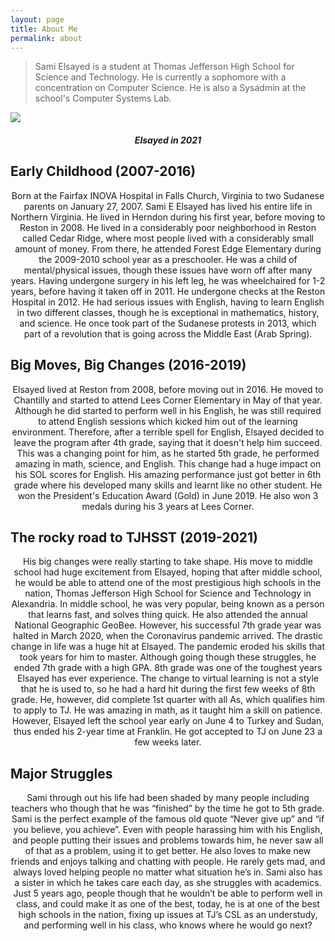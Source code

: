 ```yaml
---
layout: page
title: About Me
permalink: about
---
```


> Sami Elsayed is a student at Thomas Jefferson High School for Science and Technology. He is currently a sophomore with a concentration on Computer Science. He is also a Sysadmin at the school's Computer Systems Lab.

<img class = "mx-auto w-1/2" src = "{{ site.baseurl }}/assets/img/241408005_551143766213964_3907764800601857433_n.jpg">

<h5 align = "center">Elsayed in 2021</h5>

## Early Childhood (2007-2016)

<p align = "center">Born at the Fairfax INOVA Hospital in Falls Church, Virginia to two Sudanese parents on January 27, 2007. Sami E Elsayed has lived his entire life in Northern Virginia. He lived in Herndon during his first year, before moving to Reston in 2008. He lived in a considerably poor neighborhood in Reston called Cedar Ridge, where most people lived with a considerably small amount of money. From there, he attended Forest Edge Elementary during the 2009-2010 school year as a preschooler. He was a child of mental/physical issues, though these issues have worn off after many years. Having undergone surgery in his left leg, he was wheelchaired for 1-2 years, before having it taken off in 2011. He undergone checks at the Reston Hospital in 2012. He had serious issues with English, having to learn English in two different classes, though he is exceptional in mathematics, history, and science. He once took part of the Sudanese protests in 2013, which part of a revolution that is going across the Middle East (Arab Spring).</p>

## Big Moves, Big Changes (2016-2019)

<p align = "center">Elsayed lived at Reston from 2008, before moving out in 2016. He moved to Chantilly and started to attend Lees Corner Elementary in May of that year. Although he did started to perform well in his English, he was still required to attend English sessions which kicked him out of the learning environment. Therefore, after a terrible spell for English, Elsayed decided to leave the program after 4th grade, saying that it doesn't help him succeed. This was a changing point for him, as he started 5th grade, he performed amazing in math, science, and English. This change had a huge impact on his SOL scores for English. His amazing performance just got better in 6th grade where his developed many skills and learnt like no other student. He won the President's Education Award (Gold) in June 2019. He also won 3 medals during his 3 years at Lees Corner.</p>

## The rocky road to TJHSST (2019-2021)

<p align = "center">His big changes were really starting to take shape. His move to middle school had huge excitement from Elsayed, hoping that after middle school, he would be able to attend one of the most prestigious high schools in the nation, Thomas Jefferson High School for Science and Technology in Alexandria. In middle school, he was very popular, being known as a person that learns fast, and solves thing quick. He also attended the annual National Geographic GeoBee. However, his successful 7th grade year was halted in March 2020, when the Coronavirus pandemic arrived.
The drastic change in life was a huge hit at Elsayed. The pandemic eroded his skills that took years for him to master. Although going though these struggles, he ended 7th grade with a high GPA. 8th grade was one of the toughest years Elsayed has ever experience. The change to virtual learning is not a style that he is used to, so he had a hard hit during the first few weeks of 8th grade. He, however, did complete 1st quarter with all As, which qualifies him to apply to TJ. He was amazing in math, as it taught him a skill on patience. However, Elsayed left the school year early on June 4 to Turkey and Sudan, thus ended his 2-year time at Franklin. He got accepted to TJ on June 23 a few weeks later.</p>

## Major Struggles

<p align = "center">Sami through out his life had been shaded by many people including teachers who though that he was “finished” by the time he got to 5th grade. Sami is the perfect example of the famous old quote “Never give up” and “if you believe, you achieve”. Even with people harassing him with his English, and people putting their issues and problems towards him, he never saw all of that as a problem, using it to get better. He also loves to make new friends and enjoys talking and chatting with people. He rarely gets mad, and always loved helping people no matter what situation he’s in. Sami also has a sister in which he takes care each day, as she struggles with academics. Just 5 years ago, people though that he wouldn’t be able to perform well in class, and could make it as one of the best, today, he is at one of the best high schools in the nation, fixing up issues at TJ’s CSL as an understudy, and performing well in his class, who knows where he would go next?</p>
